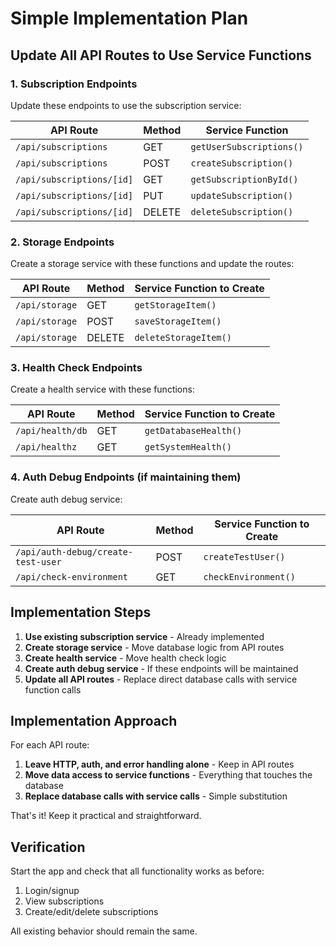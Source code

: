 # Simple Implementation Plan

## Update All API Routes to Use Service Functions

### 1. Subscription Endpoints

Update these endpoints to use the subscription service:

| API Route | Method | Service Function |
|-----------|--------|------------------|
| `/api/subscriptions` | GET | `getUserSubscriptions()` |
| `/api/subscriptions` | POST | `createSubscription()` |
| `/api/subscriptions/[id]` | GET | `getSubscriptionById()` |
| `/api/subscriptions/[id]` | PUT | `updateSubscription()` |
| `/api/subscriptions/[id]` | DELETE | `deleteSubscription()` |

### 2. Storage Endpoints

Create a storage service with these functions and update the routes:

| API Route | Method | Service Function to Create |
|-----------|--------|---------------------------|
| `/api/storage` | GET | `getStorageItem()` |
| `/api/storage` | POST | `saveStorageItem()` |
| `/api/storage` | DELETE | `deleteStorageItem()` |

### 3. Health Check Endpoints

Create a health service with these functions:

| API Route | Method | Service Function to Create |
|-----------|--------|---------------------------|
| `/api/health/db` | GET | `getDatabaseHealth()` |
| `/api/healthz` | GET | `getSystemHealth()` |

### 4. Auth Debug Endpoints (if maintaining them)

Create auth debug service:

| API Route | Method | Service Function to Create |
|-----------|--------|---------------------------|
| `/api/auth-debug/create-test-user` | POST | `createTestUser()` |
| `/api/check-environment` | GET | `checkEnvironment()` |

## Implementation Steps

1. **Use existing subscription service** - Already implemented
2. **Create storage service** - Move database logic from API routes
3. **Create health service** - Move health check logic
4. **Create auth debug service** - If these endpoints will be maintained
5. **Update all API routes** - Replace direct database calls with service function calls

## Implementation Approach

For each API route:

1. **Leave HTTP, auth, and error handling alone** - Keep in API routes
2. **Move data access to service functions** - Everything that touches the database  
3. **Replace database calls with service calls** - Simple substitution

That's it! Keep it practical and straightforward.

## Verification

Start the app and check that all functionality works as before:
1. Login/signup
2. View subscriptions
3. Create/edit/delete subscriptions

All existing behavior should remain the same.
